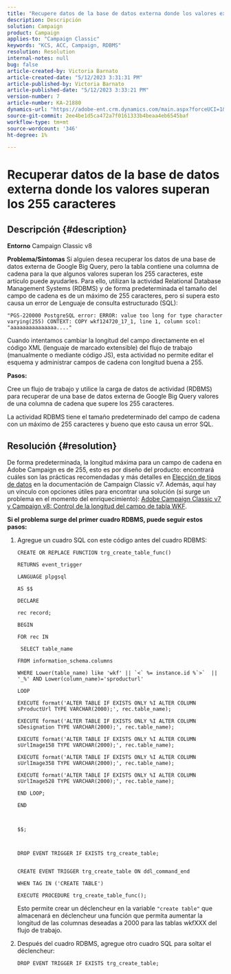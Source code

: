 ```yaml
---
title: "Recupere datos de la base de datos externa donde los valores exceden los 255 caracteres"
description: Descripción
solution: Campaign
product: Campaign
applies-to: "Campaign Classic"
keywords: "KCS, ACC, Campaign, RDBMS"
resolution: Resolution
internal-notes: null
bug: false
article-created-by: Victoria Barnato
article-created-date: "5/12/2023 3:31:31 PM"
article-published-by: Victoria Barnato
article-published-date: "5/12/2023 3:33:21 PM"
version-number: 7
article-number: KA-21880
dynamics-url: "https://adobe-ent.crm.dynamics.com/main.aspx?forceUCI=1&pagetype=entityrecord&etn=knowledgearticle&id=45013b0b-daf0-ed11-8849-6045bd006ce9"
source-git-commit: 2ee4be1d5ca472a7f0161333b4beaa4eb6545baf
workflow-type: tm+mt
source-wordcount: '346'
ht-degree: 1%

---
```


# Recuperar datos de la base de datos externa donde los valores superan los 255 caracteres

## Descripción {#description}


<b>Entorno</b>
Campaign Classic v8

<b>Problema/Síntomas</b>
Si alguien desea recuperar los datos de una base de datos externa de Google Big Query, pero la tabla contiene una columna de cadena para la que algunos valores superan los 255 caracteres, este artículo puede ayudarles. Para ello, utilizan la actividad Relational Database Management Systems (RDBMS) y de forma predeterminada el tamaño del campo de cadena es de un máximo de 255 caracteres, pero si supera esto causa un error de Lenguaje de consulta estructurado (SQL):

`"PGS-220000 PostgreSQL error: ERROR: value too long for type character varying(255) CONTEXT: COPY wkf124720_17_1, line 1, column scol: "aaaaaaaaaaaaaaa...."`



Cuando intentamos cambiar la longitud del campo directamente en el código XML (lenguaje de marcado extensible) del flujo de trabajo (manualmente o mediante código JS), esta actividad no permite editar el esquema y administrar campos de cadena con longitud buena a 255.



<b>Pasos:</b>

Cree un flujo de trabajo y utilice la carga de datos de actividad (RDBMS) para recuperar de una base de datos externa de Google Big Query valores de una columna de cadena que supere los 255 caracteres.

La actividad RDBMS tiene el tamaño predeterminado del campo de cadena con un máximo de 255 caracteres y bueno que esto causa un error SQL.


## Resolución {#resolution}


De forma predeterminada, la longitud máxima para un campo de cadena en Adobe Campaign es de 255, esto es por diseño del producto: encontrará cuáles son las prácticas recomendadas y más detalles en [Elección de tipos de datos](https://experienceleague.adobe.com/docs/campaign-classic/using/configuring-campaign-classic/data-model/data-model-best-practices.html?lang=en#data-types) en la documentación de Campaign Classic v7. Además, aquí hay un vínculo con opciones útiles para encontrar una solución (si surge un problema en el momento del enriquecimiento): [Adobe Campaign Classic v7 y Campaign v8: Control de la longitud del campo de tabla WKF](https://experienceleaguecommunities.adobe.com/t5/adobe-campaign-classic-questions/controlling-wkf-table-field-length/td-p/355506).

<b>Si el problema surge del primer cuadro RDBMS, puede seguir estos pasos:</b>



1. Agregue un cuadro SQL con este código antes del cuadro RDBMS:

   ```
   CREATE OR REPLACE FUNCTION trg_create_table_func()
   
   RETURNS event_trigger
   
   LANGUAGE plpgsql
   
   AS $$
   
   DECLARE
   
   rec record;
   
   BEGIN
   
   FOR rec IN
   
    SELECT table_name
   
   FROM information_schema.columns
   
   WHERE Lower(table_name) like 'wkf' || `<` %= instance.id %`>`  || '_%' AND Lower(column_name)='sproducturl'
   
   LOOP
   
   EXECUTE format('ALTER TABLE IF EXISTS ONLY %I ALTER COLUMN sProductUrl TYPE VARCHAR(2000);', rec.table_name);
   
   EXECUTE format('ALTER TABLE IF EXISTS ONLY %I ALTER COLUMN sDesignation TYPE VARCHAR(2000);', rec.table_name);
   
   EXECUTE format('ALTER TABLE IF EXISTS ONLY %I ALTER COLUMN sUrlImage158 TYPE VARCHAR(2000);', rec.table_name);
   
   EXECUTE format('ALTER TABLE IF EXISTS ONLY %I ALTER COLUMN sUrlImage358 TYPE VARCHAR(2000);', rec.table_name);
   
   EXECUTE format('ALTER TABLE IF EXISTS ONLY %I ALTER COLUMN sUrlImage528 TYPE VARCHAR(2000);', rec.table_name);
   
   END LOOP;
   
   END
   
   
   
   $$;
   
   
   
   DROP EVENT TRIGGER IF EXISTS trg_create_table;
   
   
   CREATE EVENT TRIGGER trg_create_table ON ddl_command_end
   
   WHEN TAG IN ('CREATE TABLE')
   
   EXECUTE PROCEDURE trg_create_table_func();
   ```






   Esto permite crear un déclencheur en la variable `"create table"` que almacenará en déclencheur una función que permita aumentar la longitud de las columnas deseadas a 2000 para las tablas wkfXXX del flujo de trabajo.
2. Después del cuadro RDBMS, agregue otro cuadro SQL para soltar el déclencheur:

   `DROP EVENT TRIGGER IF EXISTS trg_create_table;`

